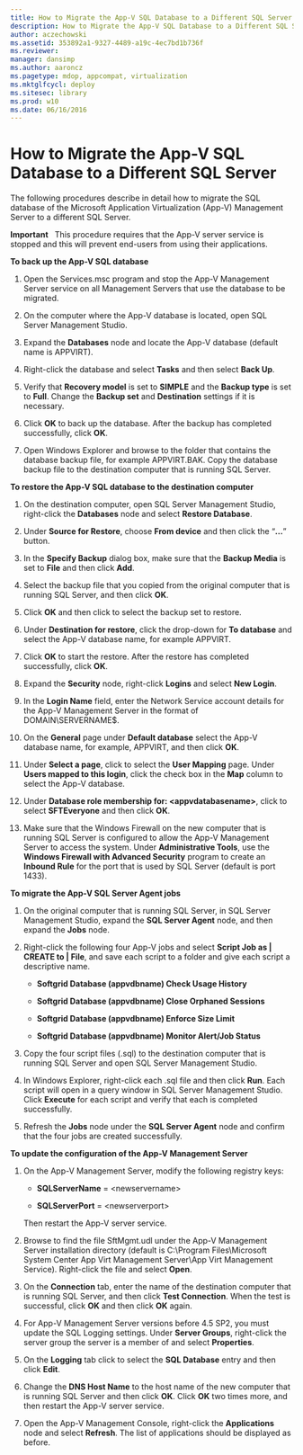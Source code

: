 ```yaml
---
title: How to Migrate the App-V SQL Database to a Different SQL Server
description: How to Migrate the App-V SQL Database to a Different SQL Server
author: aczechowski
ms.assetid: 353892a1-9327-4489-a19c-4ec7bd1b736f
ms.reviewer: 
manager: dansimp
ms.author: aaroncz
ms.pagetype: mdop, appcompat, virtualization
ms.mktglfcycl: deploy
ms.sitesec: library
ms.prod: w10
ms.date: 06/16/2016
---
```



# How to Migrate the App-V SQL Database to a Different SQL Server


The following procedures describe in detail how to migrate the SQL database of the Microsoft Application Virtualization (App-V) Management Server to a different SQL Server.

**Important**  
This procedure requires that the App-V server service is stopped and this will prevent end-users from using their applications.

 

**To back up the App-V SQL database**

1.  Open the Services.msc program and stop the App-V Management Server service on all Management Servers that use the database to be migrated.

2.  On the computer where the App-V database is located, open SQL Server Management Studio.

3.  Expand the **Databases** node and locate the App-V database (default name is APPVIRT).

4.  Right-click the database and select **Tasks** and then select **Back Up**.

5.  Verify that **Recovery model** is set to **SIMPLE** and the **Backup type** is set to **Full**. Change the **Backup set** and **Destination** settings if it is necessary.

6.  Click **OK** to back up the database. After the backup has completed successfully, click **OK**.

7.  Open Windows Explorer and browse to the folder that contains the database backup file, for example APPVIRT.BAK. Copy the database backup file to the destination computer that is running SQL Server.

**To restore the App-V SQL database to the destination computer**

1.  On the destination computer, open SQL Server Management Studio, right-click the **Databases** node and select **Restore Database**.

2.  Under **Source for Restore**, choose **From device** and then click the “**…**” button.

3.  In the **Specify Backup** dialog box, make sure that the **Backup Media** is set to **File** and then click **Add**.

4.  Select the backup file that you copied from the original computer that is running SQL Server, and then click **OK**.

5.  Click **OK** and then click to select the backup set to restore.

6.  Under **Destination for restore**, click the drop-down for **To database** and select the App-V database name, for example APPVIRT.

7.  Click **OK** to start the restore. After the restore has completed successfully, click **OK**.

8.  Expand the **Security** node, right-click **Logins** and select **New Login**.

9.  In the **Login Name** field, enter the Network Service account details for the App-V Management Server in the format of DOMAIN\\SERVERNAME$.

10. On the **General** page under **Default database** select the App-V database name, for example, APPVIRT, and then click **OK**.

11. Under **Select a page**, click to select the **User Mapping** page. Under **Users mapped to this login**, click the check box in the **Map** column to select the App-V database.

12. Under **Database role membership for: &lt;appvdatabasename&gt;**, click to select **SFTEveryone** and then click **OK**.

13. Make sure that the Windows Firewall on the new computer that is running SQL Server is configured to allow the App-V Management Server to access the system. Under **Administrative Tools**, use the **Windows Firewall with Advanced Security** program to create an **Inbound Rule** for the port that is used by SQL Server (default is port 1433).

**To migrate the App-V SQL Server Agent jobs**

1.  On the original computer that is running SQL Server, in SQL Server Management Studio, expand the **SQL Server Agent** node, and then expand the **Jobs** node.

2.  Right-click the following four App-V jobs and select **Script Job as | CREATE to | File**, and save each script to a folder and give each script a descriptive name.

    -   **Softgrid Database (appvdbname) Check Usage History**

    -   **Softgrid Database (appvdbname) Close Orphaned Sessions**

    -   **Softgrid Database (appvdbname) Enforce Size Limit**

    -   **Softgrid Database (appvdbname) Monitor Alert/Job Status**

3.  Copy the four script files (.sql) to the destination computer that is running SQL Server and open SQL Server Management Studio.

4.  In Windows Explorer, right-click each .sql file and then click **Run**. Each script will open in a query window in SQL Server Management Studio. Click **Execute** for each script and verify that each is completed successfully.

5.  Refresh the **Jobs** node under the **SQL Server Agent** node and confirm that the four jobs are created successfully.

**To update the configuration of the App-V Management Server**

1.  On the App-V Management Server, modify the following registry keys:

    -   **SQLServerName** = &lt;newservername&gt;

    -   **SQLServerPort** = &lt;newserverport&gt;

    Then restart the App-V server service.

2.  Browse to find the file SftMgmt.udl under the App-V Management Server installation directory (default is C:\\Program Files\\Microsoft System Center App Virt Management Server\\App Virt Management Service). Right-click the file and select **Open**.

3.  On the **Connection** tab, enter the name of the destination computer that is running SQL Server, and then click **Test Connection**. When the test is successful, click **OK** and then click **OK** again.

4.  For App-V Management Server versions before 4.5 SP2, you must update the SQL Logging settings. Under **Server Groups**, right-click the server group the server is a member of and select **Properties**.

5.  On the **Logging** tab click to select the **SQL Database** entry and then click **Edit**.

6.  Change the **DNS Host Name** to the host name of the new computer that is running SQL Server and then click **OK**. Click **OK** two times more, and then restart the App-V server service.

7.  Open the App-V Management Console, right-click the **Applications** node and select **Refresh**. The list of applications should be displayed as before.

 

 






